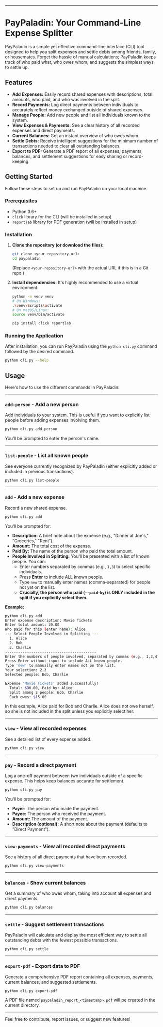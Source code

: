 -----

# PayPaladin: Your Command-Line Expense Splitter

PayPaladin is a simple yet effective command-line interface (CLI) tool designed to help you split expenses and settle debts among friends, family, or housemates. Forget the hassle of manual calculations; PayPaladin keeps track of who paid what, who owes whom, and suggests the simplest ways to settle up.

## Features

  * **Add Expenses:** Easily record shared expenses with descriptions, total amounts, who paid, and who was involved in the split.
  * **Record Payments:** Log direct payments between individuals to accurately reflect money exchanged outside of shared expenses.
  * **Manage People:** Add new people and list all individuals known to the system.
  * **View Expenses & Payments:** See a clear history of all recorded expenses and direct payments.
  * **Current Balances:** Get an instant overview of who owes whom.
  * **Settle Debts:** Receive intelligent suggestions for the minimum number of transactions needed to clear all outstanding balances.
  * **Export to PDF:** Generate a PDF report of all expenses, payments, balances, and settlement suggestions for easy sharing or record-keeping.

## Getting Started

Follow these steps to set up and run PayPaladin on your local machine.

### Prerequisites

  * Python 3.6+
  * `click` library for the CLI (will be installed in setup)
  * `reportlab` library for PDF generation (will be installed in setup)

### Installation

1.  **Clone the repository (or download the files):**

    ```bash
    git clone <your-repository-url>
    cd paypaladin
    ```

    (Replace `<your-repository-url>` with the actual URL if this is in a Git repo.)

2.  **Install dependencies:**
    It's highly recommended to use a virtual environment.

    ```bash
    python -m venv venv
    # On Windows:
    .\venv\Scripts\activate
    # On macOS/Linux:
    source venv/bin/activate

    pip install click reportlab
    ```

### Running the Application

After installation, you can run PayPaladin using the `python cli.py` command followed by the desired command.

```bash
python cli.py --help
```

## Usage

Here's how to use the different commands in PayPaladin:

-----

### `add-person` - Add a new person

Add individuals to your system. This is useful if you want to explicitly list people before adding expenses involving them.

```bash
python cli.py add-person
```

You'll be prompted to enter the person's name.

-----

### `list-people` - List all known people

See everyone currently recognized by PayPaladin (either explicitly added or included in previous transactions).

```bash
python cli.py list-people
```

-----

### `add` - Add a new expense

Record a new shared expense.

```bash
python cli.py add
```

You'll be prompted for:

  * **Description:** A brief note about the expense (e.g., "Dinner at Joe's," "Groceries," "Rent").
  * **Amount:** The total cost of the expense.
  * **Paid By:** The name of the person who paid the total amount.
  * **People Involved in Splitting:** You'll be presented with a list of known people. You can:
      * Enter numbers separated by commas (e.g., `1,3`) to select specific individuals.
      * Press **Enter** to include ALL known people.
      * Type `new` to manually enter names (comma-separated) for people not yet on the list.
      * **Crucially, the person who paid (`--paid-by`) is ONLY included in the split if you explicitly select them.**

**Example:**

```bash
python cli.py add
Enter expense description: Movie Tickets
Enter total amount: 30.00
Who paid for this (enter name): Alice
--- Select People Involved in Splitting ---
  1. Alice
  2. Bob
  3. Charlie
------------------------------------------
Enter the numbers of people involved, separated by commas (e.g., 1,3,4).
Press Enter without input to include ALL known people.
Type 'new' to manually enter names not on the list.
Your selection: 2,3
Selected people: Bob, Charlie

Expense 'Movie Tickets' added successfully!
  Total: $30.00, Paid by: Alice
  Split among 2 people: Bob, Charlie
  Each owes: $15.00
```

In this example, Alice paid for Bob and Charlie. Alice does not owe herself, so she is not included in the split unless you explicitly select her.

-----

### `view` - View all recorded expenses

See a detailed list of every expense added.

```bash
python cli.py view
```

-----

### `pay` - Record a direct payment

Log a one-off payment between two individuals outside of a specific expense. This helps keep balances accurate for settlement.

```bash
python cli.py pay
```

You'll be prompted for:

  * **Payer:** The person who made the payment.
  * **Payee:** The person who received the payment.
  * **Amount:** The amount of the payment.
  * **Description (optional):** A short note about the payment (defaults to "Direct Payment").

-----

### `view-payments` - View all recorded direct payments

See a history of all direct payments that have been recorded.

```bash
python cli.py view-payments
```

-----

### `balances` - Show current balances

Get a summary of who owes whom, taking into account all expenses and direct payments.

```bash
python cli.py balances
```

-----

### `settle` - Suggest settlement transactions

PayPaladin will calculate and display the most efficient way to settle all outstanding debts with the fewest possible transactions.

```bash
python cli.py settle
```

-----

### `export-pdf` - Export data to PDF

Generate a comprehensive PDF report containing all expenses, payments, current balances, and suggested settlements.

```bash
python cli.py export-pdf
```

A PDF file named `paypaladin_report_<timestamp>.pdf` will be created in the current directory.

-----

Feel free to contribute, report issues, or suggest new features\!